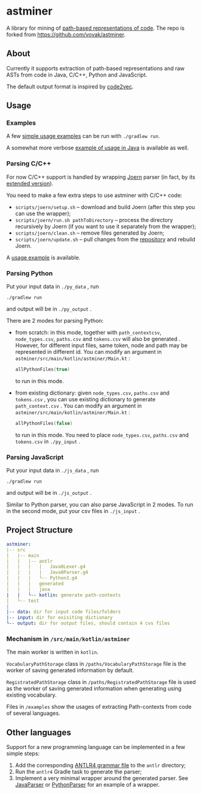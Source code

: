 # astminer

A library for mining of [path-based representations of code](https://arxiv.org/pdf/1803.09544.pdf). The repo is forked from https://github.com/vovak/astminer.




## About
Currently it supports extraction of path-based representations and raw ASTs from code in Java, C/C++, Python and JavaScript. 

The default output format is inspired by [code2vec](https://github.com/tech-srl/code2vec).



## Usage

### Examples

A few [simple usage examples](src/main/kotlin/astminer/examples) can be run with `./gradlew run`.

A somewhat more verbose [example of usage in Java](src/main/kotlin/astminer/examples/AllJavaFiles.kt) is available as well.



### Parsing C/C++

For now C/C++ support is handled by wrapping [Joern](https://github.com/octopus-platform/joern) parser 
(in fact, by its [extended version](https://github.com/egor-bogomolov/joern)). 

You need to make a few extra steps to use astminer with C/C++ code:

* `scripts/joern/setup.sh` &ndash; download and build Joern (after this step you can use the wrapper);
* `scripts/joern/run.sh pathToDirectory` &ndash; process the directory recursively by Joern (if you want to use it separately from the wrapper); 
* `scripts/joern/clean.sh` &ndash; remove files generated by Joern;
* `scripts/joern/update.sh` &ndash; pull changes from the [repository](https://github.com/egor-bogomolov/joern) and rebuild Joern.

A [usage example](src/main/kotlin/astminer/examples/AllCppFiles.kt) is available.



### Parsing Python

Put your input data in `./py_data` , run 

```shell
./gradlew run
```

and output will be in `./py_output` .

There are 2 modes for parsing Python:

+ from scratch: in this mode, together with `path_contextcsv`,  `node_types.csv`, `paths.csv` and `tokens.csv` will also be generated . However, for different input files, same token, node and path may be represented in different id. You can modify an argument in `astminer/src/main/kotlin/astminer/Main.kt` :

  ```kotlin
  allPythonFiles(true)
  ```

  to run in this mode.

+ from existing dictionary: given `node_types.csv`, `paths.csv` and `tokens.csv` , you can use existing dictionary to generate `path_context.csv` . You can modify an argument in `astminer/src/main/kotlin/astminer/Main.kt` :

  ```kotlin
  allPythonFiles(false)
  ```

  to run in this mode. You need to place  `node_types.csv`, `paths.csv` and `tokens.csv` in `./py_input` .



### Parsing JavaScript

Put your input data in `./js_data` , run 

```shell
./gradlew run
```

and output will be in `./js_output` .

Similar to Python parser, you can also parse JavaScript in 2 modes. To run in the second mode, put your csv files in `./js_input` .



## Project Structure

```yaml
astminer:
|-- src
| 	|-- main
| 	|	|-- antlr
| 	|	|	| 	Java8Lexer.g4
| 	|	|	| 	Java8Parser.g4
| 	|	|	└--	Python3.g4
| 	|	|   generated
| 	|	|   java
| 	|	└-- kotlin: generate path-contexts
| 	└-- test
|
|-- data: dir for input code files/folders
|-- input: dir for exisiting dictionary
└-- output: dir for output files, should contain 4 cvs files
```



### Mechanism in `/src/main/kotlin/astminer`

The main worker is written in `kotlin`.

`VocabularyPathStorage` class in `/paths/VocabularyPathStorage` file is the worker of saving generated information by default.

`RegistratedPathStorage` class in `/paths/RegistratedPathStorage` file is used as the worker of saving generated information when generating using existing vocabulary.

Files in `/examples` show the usages of extracting Path-contexts from code of several languages. 



## Other languages

Support for a new programming language can be implemented in a few simple steps:
1. Add the corresponding [ANTLR4 grammar file](https://github.com/antlr/grammars-v4) to the `antlr` directory;
2. Run the `antlr4` Gradle task to generate the parser;
3. Implement a very minimal wrapper around the generated parser.
See [JavaParser](src/main/kotlin/astminer/parse/antlr/java/JavaParser.kt) or [PythonParser](src/main/kotlin/astminer/parse/antlr/python/PythonParser.kt) for an example of a wrapper.
